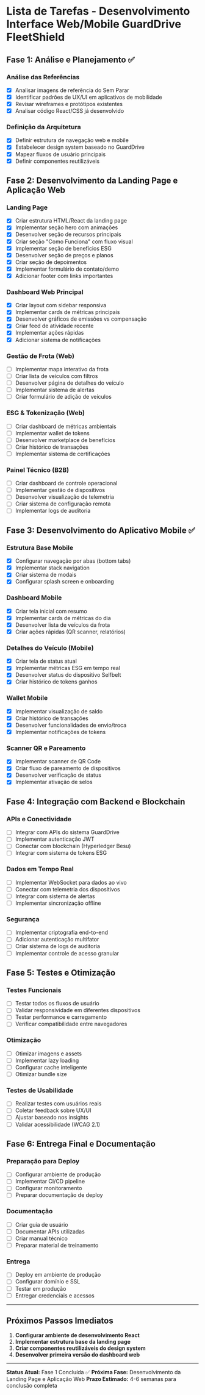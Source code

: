 # Lista de Tarefas - Desenvolvimento Interface Web/Mobile GuardDrive FleetShield

## Fase 1: Análise e Planejamento ✅

### Análise das Referências

- [x] Analisar imagens de referência do Sem Parar
- [x] Identificar padrões de UX/UI em aplicativos de mobilidade
- [x] Revisar wireframes e protótipos existentes
- [x] Analisar código React/CSS já desenvolvido

### Definição da Arquitetura

- [x] Definir estrutura de navegação web e mobile
- [x] Estabelecer design system baseado no GuardDrive
- [x] Mapear fluxos de usuário principais
- [x] Definir componentes reutilizáveis

## Fase 2: Desenvolvimento da Landing Page e Aplicação Web

### Landing Page

- [x] Criar estrutura HTML/React da landing page
- [x] Implementar seção hero com animações
- [x] Desenvolver seção de recursos principais
- [x] Criar seção "Como Funciona" com fluxo visual
- [x] Implementar seção de benefícios ESG
- [x] Desenvolver seção de preços e planos
- [x] Criar seção de depoimentos
- [x] Implementar formulário de contato/demo
- [x] Adicionar footer com links importantes

### Dashboard Web Principal

- [x] Criar layout com sidebar responsiva
- [x] Implementar cards de métricas principais
- [x] Desenvolver gráficos de emissões vs compensação
- [x] Criar feed de atividade recente
- [x] Implementar ações rápidas
- [x] Adicionar sistema de notificações

### Gestão de Frota (Web)

- [ ] Implementar mapa interativo da frota
- [ ] Criar lista de veículos com filtros
- [ ] Desenvolver página de detalhes do veículo
- [ ] Implementar sistema de alertas
- [ ] Criar formulário de adição de veículos

### ESG & Tokenização (Web)

- [ ] Criar dashboard de métricas ambientais
- [ ] Implementar wallet de tokens
- [ ] Desenvolver marketplace de benefícios
- [ ] Criar histórico de transações
- [ ] Implementar sistema de certificações

### Painel Técnico (B2B)

- [ ] Criar dashboard de controle operacional
- [ ] Implementar gestão de dispositivos
- [ ] Desenvolver visualização de telemetria
- [ ] Criar sistema de configuração remota
- [ ] Implementar logs de auditoria

## Fase 3: Desenvolvimento do Aplicativo Mobile ✅

### Estrutura Base Mobile

- [x] Configurar navegação por abas (bottom tabs)
- [x] Implementar stack navigation
- [x] Criar sistema de modais
- [x] Configurar splash screen e onboarding

### Dashboard Mobile

- [x] Criar tela inicial com resumo
- [x] Implementar cards de métricas do dia
- [x] Desenvolver lista de veículos da frota
- [x] Criar ações rápidas (QR scanner, relatórios)

### Detalhes do Veículo (Mobile)

- [x] Criar tela de status atual
- [x] Implementar métricas ESG em tempo real
- [x] Desenvolver status do dispositivo Selfbelt
- [x] Criar histórico de tokens ganhos

### Wallet Mobile

- [x] Implementar visualização de saldo
- [x] Criar histórico de transações
- [x] Desenvolver funcionalidades de envio/troca
- [x] Implementar notificações de tokens

### Scanner QR e Pareamento

- [x] Implementar scanner de QR Code
- [x] Criar fluxo de pareamento de dispositivos
- [x] Desenvolver verificação de status
- [x] Implementar ativação de selos

## Fase 4: Integração com Backend e Blockchain

### APIs e Conectividade

- [ ] Integrar com APIs do sistema GuardDrive
- [ ] Implementar autenticação JWT
- [ ] Conectar com blockchain (Hyperledger Besu)
- [ ] Integrar com sistema de tokens ESG

### Dados em Tempo Real

- [ ] Implementar WebSocket para dados ao vivo
- [ ] Conectar com telemetria dos dispositivos
- [ ] Integrar com sistema de alertas
- [ ] Implementar sincronização offline

### Segurança

- [ ] Implementar criptografia end-to-end
- [ ] Adicionar autenticação multifator
- [ ] Criar sistema de logs de auditoria
- [ ] Implementar controle de acesso granular

## Fase 5: Testes e Otimização

### Testes Funcionais

- [ ] Testar todos os fluxos de usuário
- [ ] Validar responsividade em diferentes dispositivos
- [ ] Testar performance e carregamento
- [ ] Verificar compatibilidade entre navegadores

### Otimização

- [ ] Otimizar imagens e assets
- [ ] Implementar lazy loading
- [ ] Configurar cache inteligente
- [ ] Otimizar bundle size

### Testes de Usabilidade

- [ ] Realizar testes com usuários reais
- [ ] Coletar feedback sobre UX/UI
- [ ] Ajustar baseado nos insights
- [ ] Validar acessibilidade (WCAG 2.1)

## Fase 6: Entrega Final e Documentação

### Preparação para Deploy

- [ ] Configurar ambiente de produção
- [ ] Implementar CI/CD pipeline
- [ ] Configurar monitoramento
- [ ] Preparar documentação de deploy

### Documentação

- [ ] Criar guia de usuário
- [ ] Documentar APIs utilizadas
- [ ] Criar manual técnico
- [ ] Preparar material de treinamento

### Entrega

- [ ] Deploy em ambiente de produção
- [ ] Configurar domínio e SSL
- [ ] Testar em produção
- [ ] Entregar credenciais e acessos

---

## Próximos Passos Imediatos

1. **Configurar ambiente de desenvolvimento React**
2. **Implementar estrutura base da landing page**
3. **Criar componentes reutilizáveis do design system**
4. **Desenvolver primeira versão do dashboard web**

---

**Status Atual:** Fase 1 Concluída ✅
**Próxima Fase:** Desenvolvimento da Landing Page e Aplicação Web
**Prazo Estimado:** 4-6 semanas para conclusão completa
